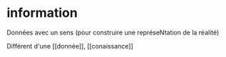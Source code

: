 # information

Données avec un sens (pour construire une représeNtation de la réalité)


Différent d'une [[donnée]], [[conaissance]]

